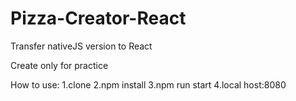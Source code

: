 # Pizza-Creator-React

Transfer nativeJS version to React

Create only for practice

How to use:
1.clone
2.npm install
3.npm run start
4.local host:8080
